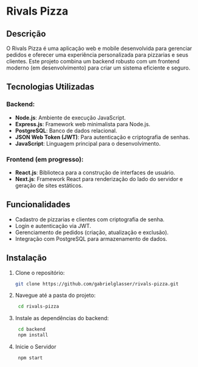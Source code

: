 # Rivals Pizza

## Descrição
O Rivals Pizza é uma aplicação web e mobile desenvolvida para gerenciar pedidos e oferecer uma experiência personalizada para pizzarias e seus clientes. Este projeto combina um backend robusto com um frontend moderno (em desenvolvimento) para criar um sistema eficiente e seguro.

## Tecnologias Utilizadas
### Backend:
- **Node.js**: Ambiente de execução JavaScript.
- **Express.js**: Framework web minimalista para Node.js.
- **PostgreSQL**: Banco de dados relacional.
- **JSON Web Token (JWT)**: Para autenticação e criptografia de senhas.
- **JavaScript**: Linguagem principal para o desenvolvimento.

### Frontend (em progresso):
- **React.js**: Biblioteca para a construção de interfaces de usuário.
- **Next.js**: Framework React para renderização do lado do servidor e geração de sites estáticos.

## Funcionalidades
- Cadastro de pizzarias e clientes com criptografia de senha.
- Login e autenticação via JWT.
- Gerenciamento de pedidos (criação, atualização e exclusão).
- Integração com PostgreSQL para armazenamento de dados.

## Instalação
1. Clone o repositório:
   ```bash
   git clone https://github.com/gabrielglasser/rivals-pizza.git
2. Navegue até a pasta do projeto:
   ```bash
    cd rivals-pizza

3. Instale as dependências do backend:
   ```bash
    cd backend
    npm install

4. Inicie o Servidor
   ```bash
    npm start

